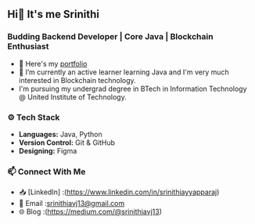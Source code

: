## Hi👋 It's me Srinithi

### Budding Backend Developer | Core Java | Blockchain Enthusiast
- 🔭 Here's my [portfolio](https://www.figma.com/design/Rp3K0qXjWC1VARNJKDc3L8/Portfolio-S1?node-id=0-1&t=Sk6ldtlucGGQz9a7-1)                                                 
- 🌱 I’m currently an active learner learning Java and I'm very much interested in Blockchain technology.
- I'm pursuing my undergrad degree in BTech in Information Technology @ United Institute of Technology.

### ⚙️ Tech Stack

- **Languages:** Java, Python
- **Version Control:** Git & GitHub
- **Designing:** Figma

### 📫 Connect With Me

- 📥 [LinkedIn] :(https://www.linkedin.com/in/srinithiayyapparaj)
- 💌 Email :srinithiavj13@gmail.com
- 🌐 Blog :(https://medium.com/@srinithiavj13)
